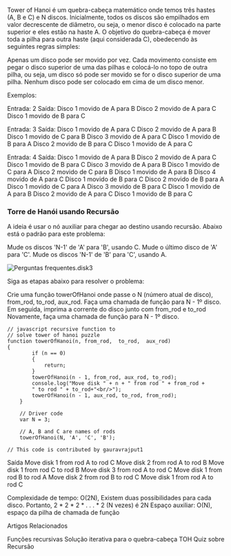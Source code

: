 Tower of Hanoi é um quebra-cabeça matemático onde temos três hastes (A, B e C) e N discos. Inicialmente, todos os discos são empilhados em valor decrescente de diâmetro, ou seja, o menor disco é colocado na parte superior e eles estão na haste A. O objetivo do quebra-cabeça é mover toda a pilha para outra haste (aqui considerada C), obedecendo às seguintes regras simples:

Apenas um disco pode ser movido por vez.
Cada movimento consiste em pegar o disco superior de uma das pilhas e colocá-lo no topo de outra pilha, ou seja, um disco só pode ser movido se for o disco superior de uma pilha.
Nenhum disco pode ser colocado em cima de um disco menor.

Exemplos:

Entrada: 2
Saída: Disco 1 movido de A para B
Disco 2 movido de A para C
Disco 1 movido de B para C

Entrada: 3
Saída: Disco 1 movido de A para C
Disco 2 movido de A para B
Disco 1 movido de C para B
Disco 3 movido de A para C
Disco 1 movido de B para A
Disco 2 movido de B para C
Disco 1 movido de A para C

Entrada: 4
Saída:
 Disco 1 movido de A para B
 Disco 2 movido de A para C
 Disco 1 movido de B para C
 Disco 3 movido de A para B
 Disco 1 movido de C para A
 Disco 2 movido de C para B
 Disco 1 movido de A para B
 Disco 4 movido de A para C
 Disco 1 movido de B para C
 Disco 2 movido de B para A
 Disco 1 movido de C para A
 Disco 3 movido de B para C
 Disco 1 movido de A para B
 Disco 2 movido de A para C
 Disco 1 movido de B para C

### Torre de Hanói usando Recursão
 A ideia é usar o nó auxiliar para chegar ao destino usando recursão. Abaixo está o padrão para este problema:

Mude os discos 'N-1' de 'A' para 'B', usando C.
Mude o último disco de 'A' para 'C'.
Mude os discos 'N-1' de 'B' para 'C', usando A.

![Perguntas frequentes.disk3](https://media.geeksforgeeks.org/wp-content/uploads/tower-of-hanoi.png)

Siga as etapas abaixo para resolver o problema:

Crie uma função towerOfHanoi onde passe o N (número atual de disco), from_rod, to_rod, aux_rod.
Faça uma chamada de função para N - 1º disco.
Em seguida, imprima a corrente do disco junto com from_rod e to_rod
Novamente, faça uma chamada de função para N - 1º disco.

```
// javascript recursive function to 
// solve tower of hanoi puzzle 
function towerOfHanoi(n, from_rod,  to_rod,  aux_rod)
{
        if (n == 0)
        {
            return;
        }
        towerOfHanoi(n - 1, from_rod, aux_rod, to_rod);
        console.log("Move disk " + n + " from rod " + from_rod +
        " to rod " + to_rod+"<br/>");
        towerOfHanoi(n - 1, aux_rod, to_rod, from_rod);
    }

    // Driver code
    var N = 3;
    
    // A, B and C are names of rods
    towerOfHanoi(N, 'A', 'C', 'B');

// This code is contributed by gauravrajput1
```

Saída
Move disk 1 from rod A to rod C
Move disk 2 from rod A to rod B
Move disk 1 from rod C to rod B
Move disk 3 from rod A to rod C
Move disk 1 from rod B to rod A
Move disk 2 from rod B to rod C
Move disk 1 from rod A to rod C

Complexidade de tempo: O(2N), Existem duas possibilidades para cada disco. Portanto, 2 * 2 * 2 * . . . * 2 (N vezes) é 2N
Espaço auxiliar: O(N), espaço da pilha de chamada de função

Artigos Relacionados 

Funções recursivas
Solução iterativa para o quebra-cabeça TOH
Quiz sobre Recursão

